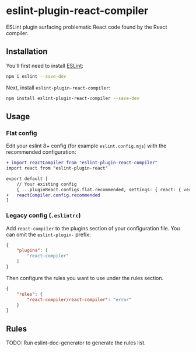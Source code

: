 # eslint-plugin-react-compiler

ESLint plugin surfacing problematic React code found by the React compiler.

## Installation

You'll first need to install [ESLint](https://eslint.org/):

```sh
npm i eslint --save-dev
```

Next, install `eslint-plugin-react-compiler`:

```sh
npm install eslint-plugin-react-compiler --save-dev
```

## Usage

### Flat config

Edit your eslint 8+ config (for example `eslint.config.mjs`) with the recommended configuration:

```diff
+ import reactCompiler from "eslint-plugin-react-compiler"
import react from "eslint-plugin-react"

export default [
    // Your existing config
    { ...pluginReact.configs.flat.recommended, settings: { react: { version: "detect" } } },
+   reactCompiler.config.recommended    
]
```

### Legacy config (`.eslintrc`)

Add `react-compiler` to the plugins section of your configuration file. You can omit the `eslint-plugin-` prefix:

```json
{
    "plugins": [
        "react-compiler"
    ]
}
```


Then configure the rules you want to use under the rules section.

```json
{
    "rules": {
        "react-compiler/react-compiler": "error"
    }
}
```

## Rules

<!-- begin auto-generated rules list -->
TODO: Run eslint-doc-generator to generate the rules list.
<!-- end auto-generated rules list -->
